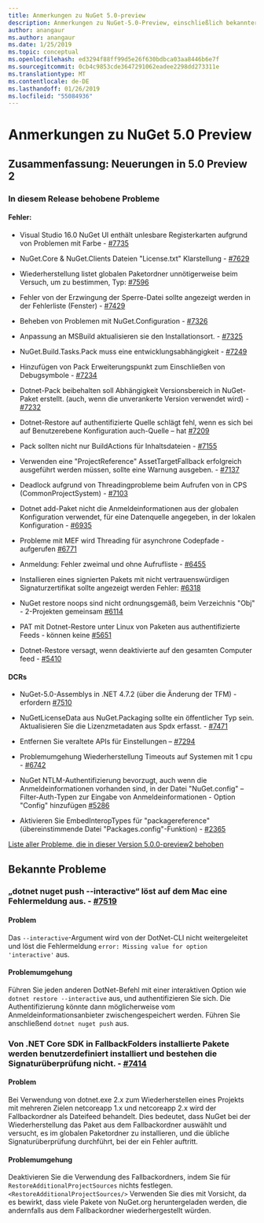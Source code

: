 ```yaml
---
title: Anmerkungen zu NuGet 5.0-preview
description: Anmerkungen zu NuGet-5.0-Preview, einschließlich bekannter Probleme, Fehlerbehebungen, neuen Features und DCRs.
author: anangaur
ms.author: anangaur
ms.date: 1/25/2019
ms.topic: conceptual
ms.openlocfilehash: ed3294f88ff99d5e26f630bdbca03aa8446b6e7f
ms.sourcegitcommit: 0cb4c9853cde3647291062eadee2298dd273311e
ms.translationtype: MT
ms.contentlocale: de-DE
ms.lasthandoff: 01/26/2019
ms.locfileid: "55084936"
---
```

# <a name="nuget-50-preview-release-notes"></a>Anmerkungen zu NuGet 5.0 Preview

## <a name="summary-whats-new-in-50-preview-2"></a>Zusammenfassung: Neuerungen in 5.0 Preview 2

### <a name="issues-fixed-in-this-release"></a>In diesem Release behobene Probleme

#### <a name="bugs"></a>Fehler:

* Visual Studio 16.0 NuGet UI enthält unlesbare Registerkarten aufgrund von Problemen mit Farbe - [#7735](https://github.com/NuGet/Home/issues/7735)

* NuGet.Core & NuGet.Clients Dateien "License.txt" Klarstellung - [#7629](https://github.com/NuGet/Home/issues/7629)

* Wiederherstellung listet globalen Paketordner unnötigerweise beim Versuch, um zu bestimmen, Typ: [#7596](https://github.com/NuGet/Home/issues/7596)

* Fehler von der Erzwingung der Sperre-Datei sollte angezeigt werden in der Fehlerliste (Fenster) - [#7429](https://github.com/NuGet/Home/issues/7429)

* Beheben von Problemen mit NuGet.Configuration - [#7326](https://github.com/NuGet/Home/issues/7326)

* Anpassung an MSBuild aktualisieren sie den Installationsort.  - [#7325](https://github.com/NuGet/Home/issues/7325)

* NuGet.Build.Tasks.Pack muss eine entwicklungsabhängigkeit - [#7249](https://github.com/NuGet/Home/issues/7249)

* Hinzufügen von Pack Erweiterungspunkt zum Einschließen von Debugsymbole - [#7234](https://github.com/NuGet/Home/issues/7234)

* Dotnet-Pack beibehalten soll Abhängigkeit Versionsbereich in NuGet-Paket erstellt. (auch, wenn die unverankerte Version verwendet wird) - [#7232](https://github.com/NuGet/Home/issues/7232)

* Dotnet-Restore auf authentifizierte Quelle schlägt fehl, wenn es sich bei auf Benutzerebene Konfiguration auch-Quelle – hat [#7209](https://github.com/NuGet/Home/issues/7209)

* Pack sollten nicht nur BuildActions für Inhaltsdateien - [#7155](https://github.com/NuGet/Home/issues/7155)

* Verwenden eine "ProjectReference" AssetTargetFallback erfolgreich ausgeführt werden müssen, sollte eine Warnung ausgeben. - [#7137](https://github.com/NuGet/Home/issues/7137)

* Deadlock aufgrund von Threadingprobleme beim Aufrufen von in CPS (CommonProjectSystem) - [#7103](https://github.com/NuGet/Home/issues/7103)

* Dotnet add-Paket nicht die Anmeldeinformationen aus der globalen Konfiguration verwendet, für eine Datenquelle angegeben, in der lokalen Konfiguration - [#6935](https://github.com/NuGet/Home/issues/6935)

* Probleme mit MEF wird Threading für asynchrone Codepfade - aufgerufen [#6771](https://github.com/NuGet/Home/issues/6771)

* Anmeldung: Fehler zweimal und ohne Aufrufliste - [#6455](https://github.com/NuGet/Home/issues/6455)

* Installieren eines signierten Pakets mit nicht vertrauenswürdigen Signaturzertifikat sollte angezeigt werden Fehler: [#6318](https://github.com/NuGet/Home/issues/6318)

* NuGet restore noops sind nicht ordnungsgemäß, beim Verzeichnis "Obj" - 2-Projekten gemeinsam [#6114](https://github.com/NuGet/Home/issues/6114)

* PAT mit Dotnet-Restore unter Linux von Paketen aus authentifizierte Feeds - können keine [#5651](https://github.com/NuGet/Home/issues/5651)

* Dotnet-Restore versagt, wenn deaktivierte auf den gesamten Computer feed - [#5410](https://github.com/NuGet/Home/issues/5410)

#### <a name="dcrs"></a>DCRs

* NuGet-5.0-Assemblys in .NET 4.7.2 (über die Änderung der TFM) - erfordern [#7510](https://github.com/NuGet/Home/issues/7510)

* NuGetLicenseData aus NuGet.Packaging sollte ein öffentlicher Typ sein. Aktualisieren Sie die Lizenzmetadaten aus Spdx erfasst. - [#7471](https://github.com/NuGet/Home/issues/7471)

* Entfernen Sie veraltete APIs für Einstellungen – [#7294](https://github.com/NuGet/Home/issues/7294)

* Problemumgehung Wiederherstellung Timeouts auf Systemen mit 1 cpu - [#6742](https://github.com/NuGet/Home/issues/6742)

* NuGet NTLM-Authentifizierung bevorzugt, auch wenn die Anmeldeinformationen vorhanden sind, in der Datei "NuGet.config" – Filter-Auth-Typen zur Eingabe von Anmeldeinformationen - Option "Config" hinzufügen [#5286](https://github.com/NuGet/Home/issues/5286)

* Aktivieren Sie EmbedInteropTypes für "packagereference" (übereinstimmende Datei "Packages.config"-Funktion) - [#2365](https://github.com/NuGet/Home/issues/2365)

[Liste aller Probleme, die in dieser Version 5.0.0-preview2 behoben](https://github.com/NuGet/Home/issues?q=is%3Aissue+is%3Aclosed+milestone%3A%224.9.2")


## <a name="known-issues"></a>Bekannte Probleme

### <a name="dotnet-nuget-push---interactive-gives-an-error-on-mac---7519httpsgithubcomnugethomeissues7519"></a>„dotnet nuget push --interactive“ löst auf dem Mac eine Fehlermeldung aus. - [#7519](https://github.com/NuGet/Home/issues/7519)

#### <a name="issue"></a>Problem
Das `--interactive`-Argument wird von der DotNet-CLI nicht weitergeleitet und löst die Fehlermeldung `error: Missing value for option 'interactive'` aus.

#### <a name="workaround"></a>Problemumgehung
Führen Sie jeden anderen DotNet-Befehl mit einer interaktiven Option wie `dotnet restore --interactive` aus, und authentifizieren Sie sich. Die Authentifizierung könnte dann möglicherweise vom Anmeldeinformationsanbieter zwischengespeichert werden. Führen Sie anschließend `dotnet nuget push` aus.

### <a name="packages-in-fallbackfolders-installed-by-net-core-sdk-are-custom-installed-and-fail-signature-validation---7414httpsgithubcomnugethomeissues7414"></a>Von .NET Core SDK in FallbackFolders installierte Pakete werden benutzerdefiniert installiert und bestehen die Signaturüberprüfung nicht. - [#7414](https://github.com/NuGet/Home/issues/7414)

#### <a name="issue"></a>Problem
Bei Verwendung von dotnet.exe 2.x zum Wiederherstellen eines Projekts mit mehreren Zielen netcoreapp 1.x und netcoreapp 2.x wird der Fallbackordner als Dateifeed behandelt. Dies bedeutet, dass NuGet bei der Wiederherstellung das Paket aus dem Fallbackordner auswählt und versucht, es im globalen Paketordner zu installieren, und die übliche Signaturüberprüfung durchführt, bei der ein Fehler auftritt.

#### <a name="workaround"></a>Problemumgehung
Deaktivieren Sie die Verwendung des Fallbackordners, indem Sie für `RestoreAdditionalProjectSources` nichts festlegen. `<RestoreAdditionalProjectSources/>` Verwenden Sie dies mit Vorsicht, da es bewirkt, dass viele Pakete von NuGet.org heruntergeladen werden, die andernfalls aus dem Fallbackordner wiederhergestellt würden.

